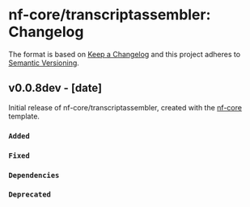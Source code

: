 # nf-core/transcriptassembler: Changelog

The format is based on [Keep a Changelog](https://keepachangelog.com/en/1.0.0/)
and this project adheres to [Semantic Versioning](https://semver.org/spec/v2.0.0.html).

## v0.0.8dev - [date]

Initial release of nf-core/transcriptassembler, created with the [nf-core](https://nf-co.re/) template.

### `Added`

### `Fixed`

### `Dependencies`

### `Deprecated`
